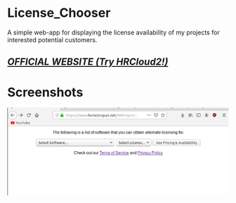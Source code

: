 # License_Chooser
A simple web-app for displaying the license availability of my projects for interested potential customers.

*[OFFICIAL WEBSITE (Try HRCloud2!)](https://honestrepair.net)*
-----------------------------------------------

# Screenshots
![License Chooser](https://github.com/zelon88/License_Chooser/blob/master/Screenshots/License_Chooser-1.png)	

